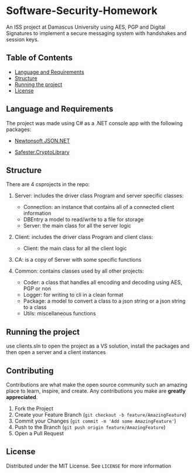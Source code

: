 # Software-Security-Homework

An ISS project at Damascus University using AES, PGP and Digital Signatures to implement a secure messaging system with handshakes and session keys.

## Table of Contents

- [Language and Requirements](#language-and-requirements)
- [Structure](#language-and-requirements)
- [Running the project](#running-the-project)
- [License](#license)

## Language and Requirements

The project was made using C# as a .NET console app with the following packages:

- [Newtonsoft JSON.NET](https://www.newtonsoft.com/json)

- [Safester.CryptoLibrary](https://github.com/Safester-net/Safester.CryptoLibrary)

## Structure

There are 4 csprojects in the repo:

1. Server:
includes the driver class Program and server specific classes:
    - Connection: an instance that contains all of a connected client information
    - DBEntry a model to read/write to a file for storage
    - Server: the main class for all the server logic

2. Client:
includes the driver class Program and client  class:
    - Client: the main class for all the client logic

3. CA:
is a copy of Server with some specific functions

4. Common:
contains classes used by all other projects:
    - Coder: a class that handles all encoding and decoding using AES, PGP or non
    - Logger: for writing to cli in a clean format
    - Package: a model to convert a class to a  json string or a json string to a class
    - Utils: miscellaneous functions

## Running the project

use clients.sln to open the project as a VS solution, install the packages and then open a server and a client instances

## Contributing

Contributions are what make the open source community such an amazing place to learn, inspire, and create. Any contributions you make are **greatly appreciated**.

1. Fork the Project
2. Create your Feature Branch (`git checkout -b feature/AmazingFeature`)
3. Commit your Changes (`git commit -m 'Add some AmazingFeature'`)
4. Push to the Branch (`git push origin feature/AmazingFeature`)
5. Open a Pull Request

## License

Distributed under the MIT License. See `LICENSE` for more information
